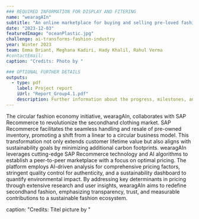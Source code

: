 ```yaml
---
### REQUIRED INFORMATION FOR DISPLAY AND FITERING
name: "wearagAIn"
subtitle: "An online marketplace for buying and selling pre-loved fashion powered by SAP Recommerce software and the integration of artificial intelligence."
date: "2023-12-03"
featuredImage: "oceanPlastic.jpg"
challenge: ai-transforms-fashion-industry
year: Winter 2023
team: Emma Briant, Meghana Kadiri, Hady Khalil, Rahul Verma
#contactEmail:
caption: "Credits: Photo by "

### OPTIONAL FURTHER DETAILS
outputs:
  - type: pdf
    label: Project report
    iUrl: "Report_Group4.1.pdf"
    description: Further information about the progress, milestones, and roadblocks.
---
```


The circular fashion economy initiative, wearagAIn, collaborates with SAP Recommerce to revolutionize the secondhand clothing market. SAP Recommerce facilitates the seamless handling and resale of pre-owned inventory, promoting a shift from a linear to a circular business model. This transformation not only extends customer lifetime value but also aligns with sustainability goals by minimizing additional carbon footprints. wearagAIn leverages cutting-edge SAP Recommerce technology and AI algorithms to establish a peer-to-peer marketplace with a focus on optimal pricing. The platform employs AI-driven analysis for comprehensive pricing factors, stringent quality control for authenticity, and a sustainability dashboard to quantify environmental impact. By addressing key determinants in pricing through extensive research and user insights, wearagAIn aims to redefine secondhand fashion, emphasizing transparency, trust, and measurable contributions to a sustainable fashion ecosystem.

caption: "Credits: Titel picture by "
